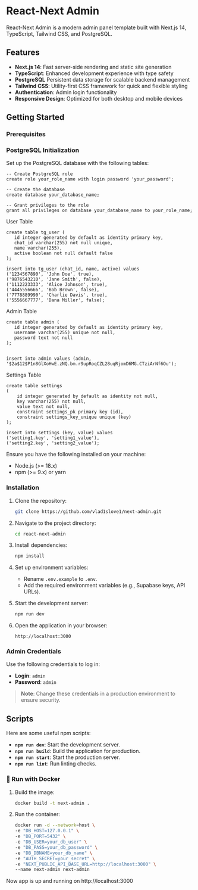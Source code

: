 # React-Next Admin

React-Next Admin is a modern admin panel template built with Next.js 14, TypeScript, Tailwind CSS, and PostgreSQL.

## Features

- **Next.js 14**: Fast server-side rendering and static site generation
- **TypeScript**: Enhanced development experience with type safety
- **PostgreSQL** Persistent data storage for scalable backend management
- **Tailwind CSS**: Utility-first CSS framework for quick and flexible styling
- **Authentication**: Admin login functionality
- **Responsive Design**: Optimized for both desktop and mobile devices

## Getting Started

### Prerequisites

### PostgreSQL Initialization

Set up the PostgreSQL database with the following tables:

```postgresql
-- Create PostgreSQL role
create role your_role_name with login password 'your_password';

-- Create the database
create database your_database_name;

-- Grant privileges to the role
grant all privileges on database your_database_name to your_role_name;
```

User Table

```postgresql
create table tg_user (
   id integer generated by default as identity primary key,
   chat_id varchar(255) not null unique,
   name varchar(255),
   active boolean not null default false
);

insert into tg_user (chat_id, name, active) values
('1234567890', 'John Doe', true),
('9876543210', 'Jane Smith', false),
('1112223333', 'Alice Johnson', true),
('4445556666', 'Bob Brown', false),
('7778889990', 'Charlie Davis', true),
('5556667777', 'Dana Miller', false);
```

Admin Table

```postgresql
create table admin (
   id integer generated by default as identity primary key,
   username varchar(255) unique not null,
   password text not null
);


insert into admin values (admin, '$2a$12$P1n8GlXoHwE.zNQ.bm.r9upRoqCZL28uqRjomD6MG.CTziArNf6Ou');
```

Settings Table

```postgresql
create table settings
(
    id integer generated by default as identity not null,
    key varchar(255) not null,
    value text not null,
    constraint settings_pk primary key (id),
    constraint settings_key_unique unique (key)
);

insert into settings (key, value) values 
('setting1.key', 'setting1_value'),
('setting2.key', 'setting2_value');
```

Ensure you have the following installed on your machine:

- Node.js (>= 18.x)
- npm (>= 9.x) or yarn

### Installation

1. Clone the repository:

   ```bash
   git clone https://github.com/vlad1slove1/next-admin.git
   ```

2. Navigate to the project directory:

   ```bash
   cd react-next-admin
   ```

3. Install dependencies:

   ```bash
   npm install
   ```

4. Set up environment variables:

    - Rename `.env.example` to `.env`.
    - Add the required environment variables (e.g., Supabase keys, API URLs).

5. Start the development server:

   ```bash
   npm run dev
   ```

6. Open the application in your browser:

   ```
   http://localhost:3000
   ```

### Admin Credentials

Use the following credentials to log in:

- **Login**: `admin`
- **Password**: `admin`

> **Note**: Change these credentials in a production environment to ensure security.

## Scripts

Here are some useful npm scripts:

- **`npm run dev`**: Start the development server.
- **`npm run build`**: Build the application for production.
- **`npm run start`**: Start the production server.
- **`npm run lint`**: Run linting checks.

### 🐳 Run with Docker

1. Build the image:

   ```bash
   docker build -t next-admin .
   ```

2. Run the container:

   ```bash
   docker run -d --network=host \
   -e "DB_HOST=127.0.0.1" \
   -e "DB_PORT=5432" \
   -e "DB_USER=your_db_user" \
   -e "DB_PASS=your_db_password" \
   -e "DB_DBNAME=your_db_name" \
   -e "AUTH_SECRET=your_secret" \
   -e "NEXT_PUBLIC_API_BASE_URL=http://localhost:3000" \
   --name next-admin next-admin
   ```

Now app is up and running on http://localhost:3000
